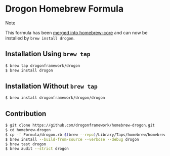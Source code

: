 # Drogon Homebrew Formula

> [!NOTE]  
> This formula has been [merged into homebrew-core](https://github.com/Homebrew/homebrew-core/pull/152693) and can now be installed by `brew install drogon`.

## Installation Using `brew tap`

```bash
$ brew tap drogonframework/drogon
$ brew install drogon
```

## Installation Without `brew tap`

```bash
$ brew install drogonframework/drogon/drogon
```

## Contribution

```bash
$ git clone https://github.com/drogonframework/homebrew-drogon.git
$ cd homebrew-drogon
$ cp -f Formula/drogon.rb $(brew --repo)/Library/Taps/homebrew/homebrew-core/Formula/
$ brew install --build-from-source --verbose --debug drogon
$ brew test drogon
$ brew audit --strict drogon
```

